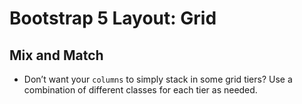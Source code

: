 # Bootstrap 5 Layout: Grid

## Mix and Match
* Don’t want your `columns` to simply stack in some grid tiers? Use a combination of different classes for each tier as needed. 